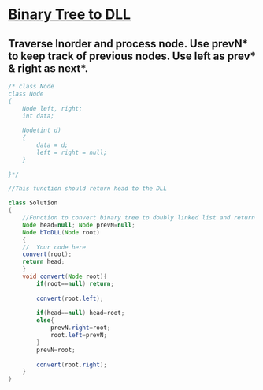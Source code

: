# [**Binary Tree to DLL**](https://practice.geeksforgeeks.org/problems/binary-tree-to-dll/1#)
## Traverse Inorder and process node. Use prevN* to keep track of previous nodes. Use left as prev* & right as next*.
```java
/* class Node
class Node
{
	Node left, right;
	int data;
	
	Node(int d)
	{
		data = d;
		left = right = null;
	}
	
}*/

//This function should return head to the DLL

class Solution
{
    //Function to convert binary tree to doubly linked list and return it.
    Node head=null; Node prevN=null;
    Node bToDLL(Node root)
    {
	//  Your code here
	convert(root);
	return head;
    }
    void convert(Node root){
        if(root==null) return;
        
        convert(root.left);
        
        if(head==null) head=root;
        else{
            prevN.right=root;
            root.left=prevN;
        }
        prevN=root;
        
        convert(root.right);
    }
}
```